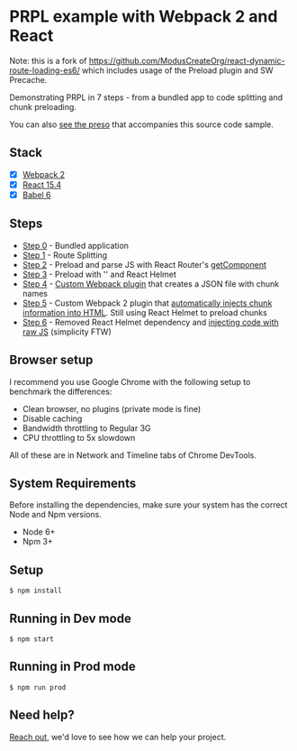 # PRPL example with Webpack 2 and React

Note: this is a fork of https://github.com/ModusCreateOrg/react-dynamic-route-loading-es6/ which includes
usage of the Preload plugin and SW Precache.

Demonstrating PRPL in 7 steps - from a bundled app to code splitting and chunk preloading. 

You can also [see the preso](http://www.slideshare.net/grgur/prpl-pattern-with-webpack-and-react) that accompanies this source code sample. 

## Stack

- [x] [Webpack 2](https://webpack.github.io)
- [x] [React 15.4](https://facebook.github.io/react/)
- [x] [Babel 6](https://babeljs.io/)

## Steps
* [Step 0](https://github.com/ModusCreateOrg/react-dynamic-route-loading-es6/tree/steps/0-bundled-up) - Bundled application
* [Step 1](https://github.com/ModusCreateOrg/react-dynamic-route-loading-es6/tree/steps/01-route-splitting) - Route Splitting
* [Step 2](https://github.com/ModusCreateOrg/react-dynamic-route-loading-es6/tree/steps/2-preload-and-preexecute) - Preload and parse JS with React Router's [getComponent](https://github.com/ModusCreateOrg/react-dynamic-route-loading-es6/blob/steps/2-preload-and-preexecute/client/containers/App/index.js#L6)
* [Step 3](https://github.com/ModusCreateOrg/react-dynamic-route-loading-es6/tree/steps/3-preload-no-execute) - Preload with '<link rel=preload />' and React Helmet
* [Step 4](https://github.com/ModusCreateOrg/react-dynamic-route-loading-es6/tree/steps/4-automatic-preload) - [Custom Webpack plugin](https://github.com/ModusCreateOrg/react-dynamic-route-loading-es6/blob/steps/4-automatic-preload/webpack.config.js#L43) that creates a JSON file with chunk names
* [Step 5](https://github.com/ModusCreateOrg/react-dynamic-route-loading-es6/tree/steps/5-injected-chunk-names) - Custom Webpack 2 plugin that [automatically injects chunk information into HTML](https://github.com/ModusCreateOrg/react-dynamic-route-loading-es6/blob/steps/5-injected-chunk-names/webpack.config.js#L46). Still using React Helmet to preload chunks
* [Step 6](https://github.com/ModusCreateOrg/react-dynamic-route-loading-es6/tree/steps/6-no-helmet-scripttags) - Removed React Helmet dependency and [injecting code with raw JS](https://github.com/ModusCreateOrg/react-dynamic-route-loading-es6/blob/steps/6-no-helmet-scripttags/client/containers/App/index.js#L8) (simplicity FTW)

## Browser setup
I recommend you use Google Chrome with the following setup to benchmark the differences:
* Clean browser, no plugins (private mode is fine) 
* Disable caching
* Bandwidth throttling to Regular 3G
* CPU throttling to 5x slowdown

All of these are in Network and Timeline tabs of Chrome DevTools.  

## System Requirements
Before installing the dependencies, make sure your system has the correct Node and Npm versions.

- Node 6+
- Npm 3+

## Setup

```
$ npm install
```

## Running in Dev mode

```
$ npm start
```

## Running in Prod mode

```
$ npm run prod
```

## Need help?
[Reach out](https://moduscreate.com), we'd love to see how we can help your project. 
